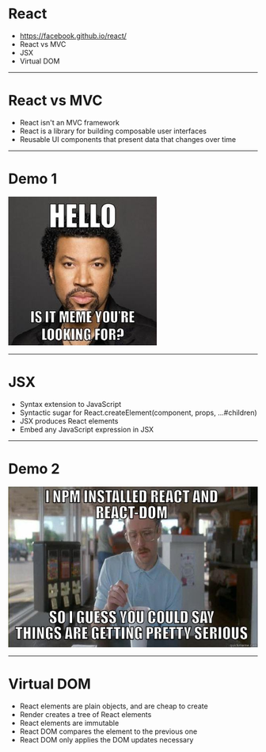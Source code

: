 # React

* https://facebook.github.io/react/
* React vs MVC
* JSX
* Virtual DOM

----------

# React vs MVC

* React isn't an MVC framework
* React is a library for building composable user interfaces
* Reusable UI components that present data that changes over time

----------

# Demo 1

![hello](https://raw.githubusercontent.com/bartw/siract/master/assets/hello_meme.jpg)

----------

# JSX

* Syntax extension to JavaScript
* Syntactic sugar for React.createElement(component, props, ...#children)
* JSX produces React elements
* Embed any JavaScript expression in JSX

----------

# Demo 2

![components](https://raw.githubusercontent.com/bartw/siract/master/assets/components_meme.jpg)

----------

# Virtual DOM

* React elements are plain objects, and are cheap to create
* Render creates a tree of React elements
* React elements are immutable
* React DOM compares the element to the previous one
* React DOM only applies the DOM updates necessary
